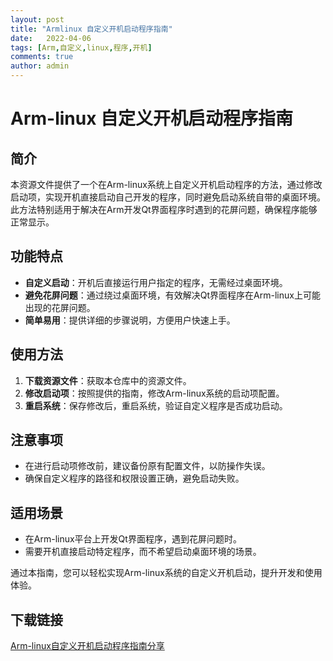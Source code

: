 ```yaml
---
layout: post
title: "Armlinux 自定义开机启动程序指南"
date:   2022-04-06
tags: [Arm,自定义,linux,程序,开机]
comments: true
author: admin
---
```

# Arm-linux 自定义开机启动程序指南

## 简介
本资源文件提供了一个在Arm-linux系统上自定义开机启动程序的方法，通过修改启动项，实现开机直接启动自己开发的程序，同时避免启动系统自带的桌面环境。此方法特别适用于解决在Arm开发Qt界面程序时遇到的花屏问题，确保程序能够正常显示。

## 功能特点
- **自定义启动**：开机后直接运行用户指定的程序，无需经过桌面环境。
- **避免花屏问题**：通过绕过桌面环境，有效解决Qt界面程序在Arm-linux上可能出现的花屏问题。
- **简单易用**：提供详细的步骤说明，方便用户快速上手。

## 使用方法
1. **下载资源文件**：获取本仓库中的资源文件。
2. **修改启动项**：按照提供的指南，修改Arm-linux系统的启动项配置。
3. **重启系统**：保存修改后，重启系统，验证自定义程序是否成功启动。

## 注意事项
- 在进行启动项修改前，建议备份原有配置文件，以防操作失误。
- 确保自定义程序的路径和权限设置正确，避免启动失败。

## 适用场景
- 在Arm-linux平台上开发Qt界面程序，遇到花屏问题时。
- 需要开机直接启动特定程序，而不希望启动桌面环境的场景。

通过本指南，您可以轻松实现Arm-linux系统的自定义开机启动，提升开发和使用体验。

## 下载链接

[Arm-linux自定义开机启动程序指南分享](https://pan.quark.cn/s/b1777fe9431f)
